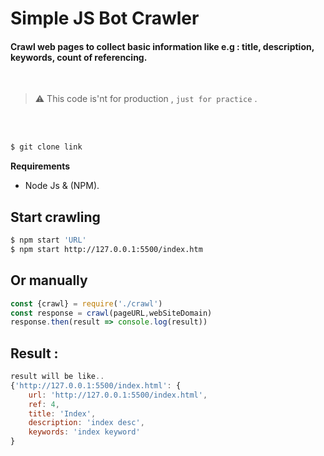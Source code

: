 # Simple JS Bot Crawler 

#### Crawl web pages to collect basic information like e.g : title, description, keywords, count of referencing.
<br>

> ⚠️ This code is'nt for production , `just for practice` .
<br>
<br>

```bash
$ git clone link
```

**Requirements**
- Node Js & (NPM).

##  Start crawling
 
```bash
$ npm start 'URL'
$ npm start http://127.0.0.1:5500/index.htm
```

## Or manually 
```javascript
const {crawl} = require('./crawl')
const response = crawl(pageURL,webSiteDomain)
response.then(result => console.log(result))
```

## Result :

```javascript
result will be like..
{'http://127.0.0.1:5500/index.html': {
    url: 'http://127.0.0.1:5500/index.html',
    ref: 4,
    title: 'Index',
    description: 'index desc',
    keywords: 'index keyword'
}
```
